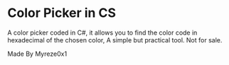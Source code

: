 # Color Picker in CS
 A color picker coded in C#, it allows you to find the color code in hexadecimal of the chosen color, A simple but practical tool.
 Not for sale.

  Made By Myreze0x1
